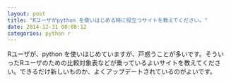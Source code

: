 ```yaml
---
layout: post
title: "Rユーザがpython を使いはじめる時に役立つサイトを教えてください。"
date: 2014-12-31 00:08:12
categories: python r
---
```

<p>Rユーザが、python を使いはじめていますが、戸惑うことが多いです。そういったRユーザのための比較対象表などが乗っているよいサイトを教えてください。できるだけ新しいものか、よくアップデートされているのがよいです。</p>
